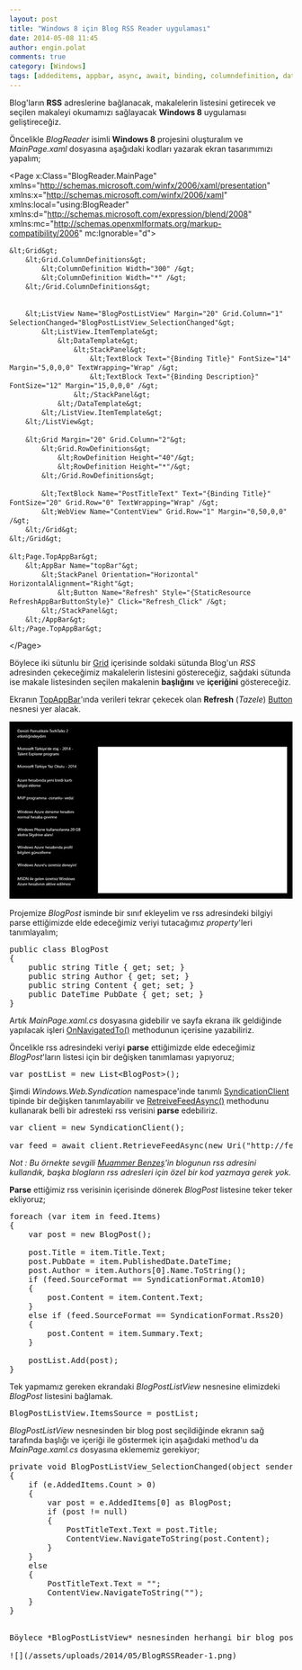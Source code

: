 ```yaml
---
layout: post
title: "Windows 8 için Blog RSS Reader uygulaması"
date: 2014-05-08 11:45
author: engin.polat
comments: true
category: [Windows]
tags: [addeditems, appbar, async, await, binding, columndefinition, datatemplate, grid, horizontalalignment, itemtemplate, listview, mainpage, navigatetostring, onnavigatedto, orientation, parse, retrievefeedasync, rowdefinition, selectionchanged, stackpanel, syndication, syndicationclient, textblock, topappbar, webview, windows store, windows8]
---
```

Blog'ların **RSS** adreslerine bağlanacak, makalelerin listesini getirecek ve seçilen makaleyi okumamızı sağlayacak **Windows 8** uygulaması geliştireceğiz.

Öncelikle *BlogReader* isimli **Windows 8** projesini oluşturalım ve *MainPage.xaml* dosyasına aşağıdaki kodları yazarak ekran tasarımımızı yapalım;



&lt;Page
    x:Class="BlogReader.MainPage"
    xmlns="http://schemas.microsoft.com/winfx/2006/xaml/presentation"
    xmlns:x="http://schemas.microsoft.com/winfx/2006/xaml"
    xmlns:local="using:BlogReader"
    xmlns:d="http://schemas.microsoft.com/expression/blend/2008"
    xmlns:mc="http://schemas.openxmlformats.org/markup-compatibility/2006"
    mc:Ignorable="d"&gt;

    &lt;Grid&gt;
        &lt;Grid.ColumnDefinitions&gt;
            &lt;ColumnDefinition Width="300" /&gt;
            &lt;ColumnDefinition Width="*" /&gt;
        &lt;/Grid.ColumnDefinitions&gt;


        &lt;ListView Name="BlogPostListView" Margin="20" Grid.Column="1" SelectionChanged="BlogPostListView_SelectionChanged"&gt;
            &lt;ListView.ItemTemplate&gt;
                &lt;DataTemplate&gt;
                    &lt;StackPanel&gt;
                        &lt;TextBlock Text="{Binding Title}" FontSize="14" Margin="5,0,0,0" TextWrapping="Wrap" /&gt;
                        &lt;TextBlock Text="{Binding Description}" FontSize="12" Margin="15,0,0,0" /&gt;
                    &lt;/StackPanel&gt;
                &lt;/DataTemplate&gt;
            &lt;/ListView.ItemTemplate&gt;
        &lt;/ListView&gt;

        &lt;Grid Margin="20" Grid.Column="2"&gt;
            &lt;Grid.RowDefinitions&gt;
                &lt;RowDefinition Height="40"/&gt;
                &lt;RowDefinition Height="*"/&gt;
            &lt;/Grid.RowDefinitions&gt;

            &lt;TextBlock Name="PostTitleText" Text="{Binding Title}" FontSize="20" Grid.Row="0" TextWrapping="Wrap" /&gt;
            &lt;WebView Name="ContentView" Grid.Row="1" Margin="0,50,0,0" /&gt;
        &lt;/Grid&gt;
    &lt;/Grid&gt;

    &lt;Page.TopAppBar&gt;
        &lt;AppBar Name="topBar"&gt;
            &lt;StackPanel Orientation="Horizontal" HorizontalAlignment="Right"&gt;
                &lt;Button Name="Refresh" Style="{StaticResource RefreshAppBarButtonStyle}" Click="Refresh_Click" /&gt;
            &lt;/StackPanel&gt;
        &lt;/AppBar&gt;
    &lt;/Page.TopAppBar&gt;
&lt;/Page&gt;</pre>

Böylece iki sütunlu bir <a href="http://msdn.microsoft.com/library/windows/apps/windows.ui.xaml.controls.grid" title="Grid class" target="_blank" rel="noopener">Grid</a> içerisinde soldaki sütunda Blog'un *RSS* adresinden çekeceğimiz makalelerin listesini göstereceğiz, sağdaki sütunda ise makale listesinden seçilen makalenin **başlığını** ve **içeriğini** göstereceğiz.

Ekranın <a href="http://msdn.microsoft.com/library/windows/Apps/windows.ui.xaml.controls.appbar" title="AppBar class" target="_blank" rel="noopener">TopAppBar</a>'ında verileri tekrar çekecek olan **Refresh** (*Tazele*) <a href="http://msdn.microsoft.com/library/system.windows.controls.button" title="Button Class" target="_blank" rel="noopener">Button</a> nesnesi yer alacak.

![](/assets/uploads/2014/05/BlogRSSReader-0.png)

Projemize *BlogPost* isminde bir sınıf ekleyelim ve rss adresindeki bilgiyi parse ettiğimizde elde edeceğimiz veriyi tutacağımız *property*'leri tanımlayalım;

<pre class="brush:csharp">public class BlogPost
{
    public string Title { get; set; }
    public string Author { get; set; }
    public string Content { get; set; }
    public DateTime PubDate { get; set; }
}</pre>

Artık *MainPage.xaml.cs* dosyasına gidebilir ve sayfa ekrana ilk geldiğinde yapılacak işleri <a href="http://msdn.microsoft.com/library/system.windows.controls.page.onnavigatedto" title="Page.OnNavigatedTo Method" target="_blank" rel="noopener">OnNavigatedTo()</a> methodunun içerisine yazabiliriz.

Öncelikle rss adresindeki veriyi **parse** ettiğimizde elde edeceğimiz *BlogPost*'ların listesi için bir değişken tanımlaması yapıyoruz;

<pre class="brush:csharp">var postList = new List&lt;BlogPost&gt;();</pre>

Şimdi *Windows.Web.Syndication* namespace'inde tanımlı <a href="http://msdn.microsoft.com/library/windows/apps/windows.web.syndication.syndicationclient" title="SyndicationClient class" target="_blank" rel="noopener">SyndicationClient</a> tipinde bir değişken tanımlayabilir ve <a href="http://msdn.microsoft.com/library/windows/apps/windows.web.syndication.syndicationclient.retrievefeedasync" title="SyndicationClient.RetrieveFeedAsync Method" target="_blank" rel="noopener">RetreiveFeedAsync()</a> methodunu kullanarak belli bir adresteki rss verisini **parse** edebiliriz.

<pre class="brush:csharp">var client = new SyndicationClient();

var feed = await client.RetrieveFeedAsync(new Uri("http://feeds.feedburner.com/muammerbenzes"));</pre>

*Not : Bu örnekte sevgili <a href="http://www.muammerbenzes.com/" title="Muammer Benzeş" target="_blank" rel="noopener">Muammer Benzeş</a>'in blogunun rss adresini kullandık, başka blogların rss adresleri için özel bir kod yazmaya gerek yok.*

**Parse** ettiğimiz rss verisinin içerisinde dönerek *BlogPost* listesine teker teker ekliyoruz;

<pre class="brush:csharp">foreach (var item in feed.Items)
{
    var post = new BlogPost();

    post.Title = item.Title.Text;
    post.PubDate = item.PublishedDate.DateTime;
    post.Author = item.Authors[0].Name.ToString();
    if (feed.SourceFormat == SyndicationFormat.Atom10)
    {
        post.Content = item.Content.Text;
    }
    else if (feed.SourceFormat == SyndicationFormat.Rss20)
    {
        post.Content = item.Summary.Text;
    }

    postList.Add(post);
}
</pre>

Tek yapmamız gereken ekrandaki *BlogPostListView* nesnesine elimizdeki *BlogPost* listesini bağlamak.

<pre class="brush:csharp">BlogPostListView.ItemsSource = postList;</pre>

*BlogPostListView* nesnesinden bir blog post seçildiğinde ekranın sağ tarafında başlığı ve içeriği ile göstermek için aşağıdaki method'u da *MainPage.xaml.cs* dosyasına eklememiz gerekiyor;

<pre class="brush:csharp">private void BlogPostListView_SelectionChanged(object sender, SelectionChangedEventArgs e)
{
    if (e.AddedItems.Count > 0)
    {
        var post = e.AddedItems[0] as BlogPost;
        if (post != null)
        {
            PostTitleText.Text = post.Title;
            ContentView.NavigateToString(post.Content);
        }
    }
    else
    {
        PostTitleText.Text = "";
        ContentView.NavigateToString("");
    }
}


Böylece *BlogPostListView* nesnesinden herhangi bir blog post seçilirse ekranın sağ tarafında seçilen blog post'un başlığı ve içeriği görüntüleniyor olacak.

![](/assets/uploads/2014/05/BlogRSSReader-1.png)

